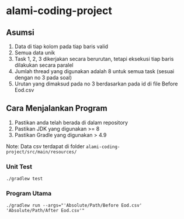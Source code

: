 # alami-coding-project

## Asumsi
1. Data di tiap kolom pada tiap baris valid
2. Semua data unik
3. Task 1, 2, 3 dikerjakan secara berurutan, tetapi eksekusi tiap baris dilakukan secara paralel
4. Jumlah thread yang digunakan adalah 8 untuk semua task (sesuai dengan no 3 pada soal)
5. Urutan yang dimaksud pada no 3 berdasarkan pada id di file Before Eod.csv

## Cara Menjalankan Program
1. Pastikan anda telah berada di dalam repository
2. Pastikan JDK yang digunakan >= 8
3. Pastikan Gradle yang digunakan > 4.9

Note: Data csv terdapat di folder `alami-coding-project/src/main/resources/`

### Unit Test
``./gradlew test``

### Program Utama
``./gradlew run --args="'Absolute/Path/Before Eod.csv' 'Absolute/Path/After Eod.csv'"``
